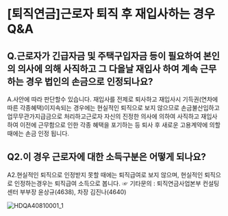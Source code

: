 # [퇴직연금]근로자 퇴직 후 재입사하는 경우Q&A
## Q.근로자가 긴급자금 및 주택구입자금 등이 필요하여 본인의 의사에 의해 사직하고 그 다을날 재입사 하여 계속 근무하는 경우 법인의 손금으로 인정되나요?
A.사안에 따라 판단할수 있습니다. 재입사를 전제로 퇴사하고 재입사시 기득권(연차에 따른 각종혜택)이지속되는 경우에는 현실적인 퇴직으로 보지 않으므로 손금불산입하고 업무무관가지급금으로 처리하고근로자 자신의 진정한 의사에 의하여 사직하고 재입사하여 이전에 근무함으로 인한 각종 혜택을 포기하는 등 퇴사 후 새로운 고용계약에 의할 때에는 손금 인정 됩니다.
## Q2.이 경우 근로자에 대한 소득구분은 어떻게 되나요?
A2.현실적인 퇴직으로 인정받지 못할 때에는 퇴직급여로 보지 않으며, 현실적인 퇴직으로 인정하는경우는 퇴직급여 소득으로 봅니다.
☞ 기타문의 : 퇴직연금사업본부 컨설팅센터
부부장 윤상규(4638), 차장 김진나(4640)

![HDQA40810001_1](HDQA40810001_1.jpg)

